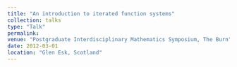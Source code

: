 ```yaml
---
title: "An introduction to iterated function systems"
collection: talks
type: "Talk"
permalink: 
venue: "Postgraduate Interdisciplinary Mathematics Symposium, The Burn"
date: 2012-03-01
location: "Glen Esk, Scotland"
---
```

